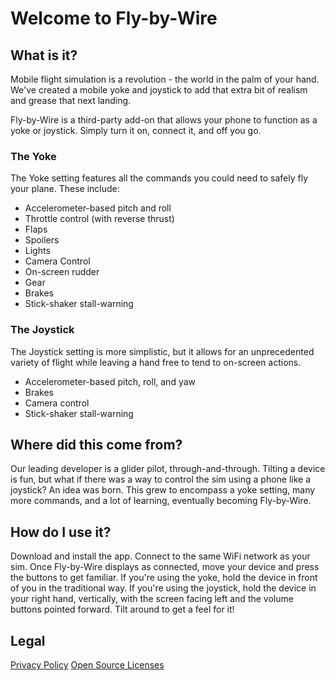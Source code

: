 # Welcome to Fly-by-Wire

## What is it?

Mobile flight simulation is a revolution - the world in the palm of your hand. We've created a mobile yoke and joystick to add that extra bit of realism and grease that next landing.

Fly-by-Wire is a third-party add-on that allows your phone to function as a yoke or joystick. Simply turn it on, connect it, and off you go.

### The Yoke
The Yoke setting features all the commands you could need to safely fly your plane. These include:
- Accelerometer-based pitch and roll
- Throttle control (with reverse thrust)
- Flaps
- Spoilers
- Lights
- Camera Control
- On-screen rudder
- Gear
- Brakes
- Stick-shaker stall-warning

### The Joystick
The Joystick setting is more simplistic, but it allows for an unprecedented variety of flight while leaving a hand free to tend to on-screen actions.
- Accelerometer-based pitch, roll, and yaw
- Brakes
- Camera control
- Stick-shaker stall-warning

## Where did this come from?
Our leading developer is a glider pilot, through-and-through. Tilting a device is fun, but what if there was a way to control the sim using a phone like a joystick? An idea was born. This grew to encompass a yoke setting, many more commands, and a lot of learning, eventually becoming Fly-by-Wire.

## How do I use it?
Download and install the app. Connect to the same WiFi network as your sim. Once Fly-by-Wire displays as connected, move your device and press the buttons to get familiar. If you're using the yoke, hold the device in front of you in the traditional way. If you're using the joystick, hold the device in your right hand, vertically, with the screen facing left and the volume buttons pointed forward. Tilt around to get a feel for it!

## Legal
[Privacy Policy](https://www.freeprivacypolicy.com/privacy/view/12858fd4457a45494ab181d78737654b)
[Open Source Licenses]()
